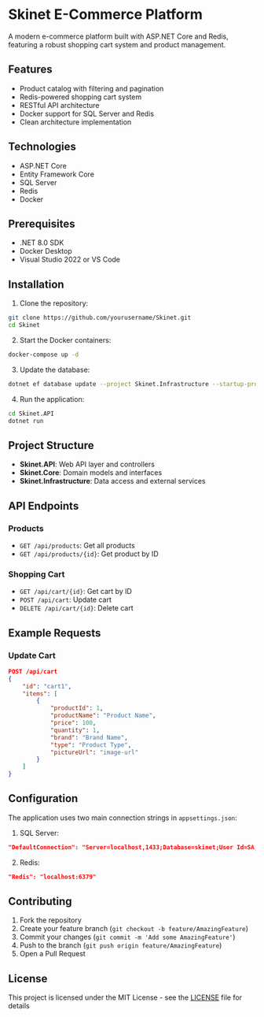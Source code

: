 # Skinet E-Commerce Platform

A modern e-commerce platform built with ASP.NET Core and Redis, featuring a robust shopping cart system and product management.

## Features

- Product catalog with filtering and pagination
- Redis-powered shopping cart system
- RESTful API architecture
- Docker support for SQL Server and Redis
- Clean architecture implementation

## Technologies

- ASP.NET Core
- Entity Framework Core
- SQL Server
- Redis
- Docker

## Prerequisites

- .NET 8.0 SDK
- Docker Desktop
- Visual Studio 2022 or VS Code

## Installation

1. Clone the repository:
```bash
git clone https://github.com/yourusername/Skinet.git
cd Skinet
```

2. Start the Docker containers:
```bash
docker-compose up -d
```

3. Update the database:
```bash
dotnet ef database update --project Skinet.Infrastructure --startup-project Skinet.API
```

4. Run the application:
```bash
cd Skinet.API
dotnet run
```

## Project Structure

- **Skinet.API**: Web API layer and controllers
- **Skinet.Core**: Domain models and interfaces
- **Skinet.Infrastructure**: Data access and external services

## API Endpoints

### Products
- `GET /api/products`: Get all products
- `GET /api/products/{id}`: Get product by ID

### Shopping Cart
- `GET /api/cart/{id}`: Get cart by ID
- `POST /api/cart`: Update cart
- `DELETE /api/cart/{id}`: Delete cart

## Example Requests

### Update Cart
```json
POST /api/cart
{
    "id": "cart1",
    "items": [
        {
            "productId": 1,
            "productName": "Product Name",
            "price": 100,
            "quantity": 1,
            "brand": "Brand Name",
            "type": "Product Type",
            "pictureUrl": "image-url"
        }
    ]
}
```

## Configuration

The application uses two main connection strings in `appsettings.json`:

1. SQL Server:
```json
"DefaultConnection": "Server=localhost,1433;Database=skinet;User Id=SA;Password=Password@1;TrustServerCertificate=True"
```

2. Redis:
```json
"Redis": "localhost:6379"
```

## Contributing

1. Fork the repository
2. Create your feature branch (`git checkout -b feature/AmazingFeature`)
3. Commit your changes (`git commit -m 'Add some AmazingFeature'`)
4. Push to the branch (`git push origin feature/AmazingFeature`)
5. Open a Pull Request

## License

This project is licensed under the MIT License - see the [LICENSE](LICENSE) file for details
